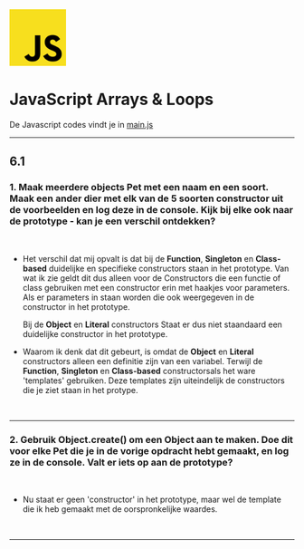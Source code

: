 <img src="../../images/javascript_logo.png" alt="Sass logo" height="100" >

<br>

# JavaScript Arrays & Loops
De Javascript codes vindt je in [main.js](./main.js)
<hr>

## 6.1

### 1. Maak meerdere objects Pet met een naam en een soort. Maak een ander dier met elk van de 5 soorten constructor uit de voorbeelden en log deze in de console. Kijk bij elke ook naar de prototype - kan je een verschil ontdekken?
<br>

- Het verschil dat mij opvalt is dat bij de **Function**, **Singleton** en **Class-based** duidelijke en specifieke constructors staan in het prototype. Van wat ik zie geldt dit dus alleen voor de Constructors die een functie of class gebruiken met een constructor erin met haakjes voor parameters. Als er parameters in staan worden die ook weergegeven in de constructor in het prototype.

    Bij de **Object** en **Literal** constructors Staat er dus niet staandaard een duidelijke constructor in het prototype.

- Waarom ik denk dat dit gebeurt, is omdat de **Object** en **Literal** constructors alleen een definitie zijn van een variabel. Terwijl de **Function**, **Singleton** en **Class-based** constructorsals het ware 'templates' gebruiken. Deze templates zijn uiteindelijk de constructors die je ziet staan in het protype.

<br><hr>

### 2. Gebruik Object.create() om een Object aan te maken. Doe dit voor elke Pet die je in de vorige opdracht hebt gemaakt, en log ze in de console. Valt er iets op aan de prototype?
<br>

- Nu staat er geen 'constructor' in het prototype, maar wel de template die ik heb gemaakt met de oorspronkelijke waardes.

<br><hr>